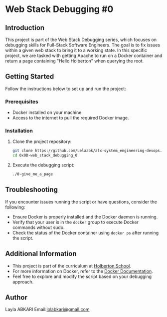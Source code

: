 # Web Stack Debugging #0

## Introduction
This project is part of the Web Stack Debugging series, which focuses on debugging skills for Full-Stack Software Engineers. The goal is to fix issues within a given web stack to bring it to a working state. In this specific project, we are tasked with getting Apache to run on a Docker container and return a page containing "Hello Holberton" when querying the root.

## Getting Started
Follow the instructions below to set up and run the project:

### Prerequisites
- Docker installed on your machine.
- Access to the internet to pull the required Docker image.

### Installation
1. Clone the project repository:
   ```bash
   git clone https://github.com/Lelaabk/alx-system_engineering-devops.git
   cd 0x0D-web_stack_debugging_0
   ```

2. Execute the debugging script:
   ```bash
   ./0-give_me_a_page
   ```

## Troubleshooting
If you encounter issues running the script or have questions, consider the following:

- Ensure Docker is properly installed and the Docker daemon is running.
- Verify that your user is in the `docker` group to execute Docker commands without sudo.
- Check the status of the Docker container using `docker ps` after running the script.

## Additional Information
- This project is part of the curriculum at [Holberton School](https://www.holbertonschool.com/).
- For more information on Docker, refer to the [Docker Documentation](https://docs.docker.com/).
- Feel free to explore and modify the script based on your debugging approach.

## Author
Layla ABKARI
Email:[lolabkari@gmail.com](https://mail.google.com/)
